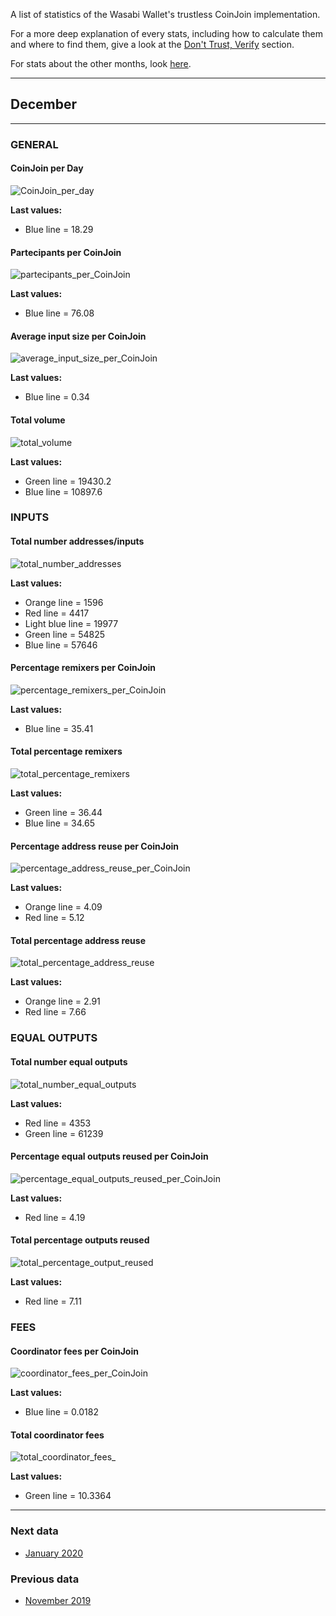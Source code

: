 A list of statistics of the Wasabi Wallet's trustless CoinJoin implementation.

For a more deep explanation of every stats, including how to calculate them and where to find them, give a look at the [Don't Trust, Verify](/Dont_Trust_Verify.md) section. 

For stats about the other months, look [here](/months_list.md).

---

## December

---

### GENERAL

#### CoinJoin per Day
![CoinJoin_per_day](CoinJoin_per_day.png)

**Last values:**

* Blue line = 18.29

#### Partecipants per CoinJoin
![partecipants_per_CoinJoin](partecipants_per_CoinJoin.png)

**Last values:**

* Blue line = 76.08

#### Average input size per CoinJoin
![average_input_size_per_CoinJoin](average_input_size_per_CoinJoin.png)

**Last values:**

* Blue line = 0.34

#### Total volume
![total_volume](total_volume.png)

**Last values:**

* Green line = 19430.2
* Blue line = 10897.6

### INPUTS

#### Total number addresses/inputs
![total_number_addresses](total_number_addresses.png)

**Last values:**

* Orange line = 1596
* Red line = 4417
* Light blue line = 19977
* Green line = 54825
* Blue line = 57646

#### Percentage remixers per CoinJoin
![percentage_remixers_per_CoinJoin](percentage_remixers_per_CoinJoin.png)

**Last values:**

* Blue line = 35.41

#### Total percentage remixers
![total_percentage_remixers](total_percentage_remixers.png)

**Last values:**

* Green line = 36.44
* Blue line = 34.65

#### Percentage address reuse per CoinJoin
![percentage_address_reuse_per_CoinJoin](percentage_address_reuse_per_CoinJoin.png)

**Last values:**

* Orange line = 4.09
* Red line = 5.12

#### Total percentage address reuse
![total_percentage_address_reuse](total_percentage_address_reuse.png)

**Last values:**

* Orange line = 2.91
* Red line = 7.66

### EQUAL OUTPUTS

#### Total number equal outputs
![total_number_equal_outputs](total_number_equal_outputs_reused.png)

**Last values:**

* Red line = 4353
* Green line = 61239

#### Percentage equal outputs reused per CoinJoin
![percentage_equal_outputs_reused_per_CoinJoin](percentage_equal_outputs_reused_per_CoinJoin.png)

**Last values:**

* Red line = 4.19

#### Total percentage outputs reused
![total_percentage_output_reused](total_percentage_outputs_reuse.png)

**Last values:**

* Red line = 7.11

### FEES

#### Coordinator fees per CoinJoin
![coordinator_fees_per_CoinJoin](coordinator_fees_per_CoinJoin.png)

**Last values:**

* Blue line = 0.0182

#### Total coordinator fees
![total_coordinator_fees_](total_coordinator_fees.png)

**Last values:**

* Green line = 10.3364

---
### Next data

* [January 2020](/README.md)

### Previous data

* [November 2019](/2019/November/README.md)
